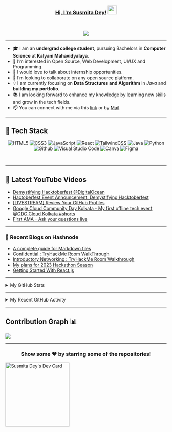 <!---
Susmita-Dey/Susmita-Dey is a ✨ special ✨ repository because its `README.md` (this file) appears on your GitHub profile.
You can click the Preview link to take a look at your changes.
--->

<h3 align="center">
	<a href="https://susmitadey.github.io/">Hi, I'm Susmita Dey!</a>
  <img src="https://media.giphy.com/media/hvRJCLFzcasrR4ia7z/giphy.gif" width="28">
</h3> <a href="https://github.com/Susmita-Dey/Susmita-Dey/"> </a>
<br/>

<!-- Typing SVG by DenverCoder1 - https://github.com/DenverCoder1/readme-typing-svg -->
<p align="center">
  <a href="https://github.com/DenverCoder1/readme-typing-svg"><img src="https://readme-typing-svg.herokuapp.com?lines=Computer+Science+Student;Web+Developer;Open%20Source%20|%20DevOps%20|%20Web+Development%20Enthusiastic;Always%20learning%20new%20things&center=true&width=640&height=45"></a>
</p>

---
<!-- <h1><img src="https://raw.githubusercontent.com/aemmadi/aemmadi/master/wave.gif" width="30px"> Hi, I’m Susmita Dey</h1> -->
<!-- <h3>I'm a college student and a Web developer.</h3> -->

- 🎓 I am an **undergrad college student**, pursuing Bachelors in **Computer Science** at **Kalyani Mahavidyalaya**. <br>
- 👀 I’m interested in Open Source, Web Development, UI/UX and Programming.
- 💬 I would love to talk about internship opportunities.
- 💞️ I’m looking to collaborate on any open source platform.
- 💡 I am currently focusing on **Data Structures and Algorithm** in *Java* and **building my portfolio**.<br>
- 📚 I am looking forward to enhance my knowledge by learning new skills and grow in the tech fields.
- 📫 You can connect with me via this [link](https://bio.link/susmitadey) or by [Mail](mailto:susmitadey475@gmail.com).

---
<!-- <h2>📫 How to reach me:</h2> <br>
<a href="mailto:susmitadey475@gmail.com" target="_blank"><img src="images/official-gmail-icon.svg" alt="Gmail Logo" width="50"></a>&emsp;
<a href="https://www.linkedin.com/in/susmita-dey-15a15a210/" target="_blank"><img src="images/linkedin-icon-2.svg" alt="LinkedIn Logo" width="50"></a>&emsp;
<a href="https://twitter.com/its_SusmitaDey" target="_blank"><img src="images/twitter-6.svg" alt="Twitter Logo" width="80"></a>&emsp;
<a href="https://discord.gg/g7FmxB9uZp" target="_blank"><img src="images/discord-6.svg" alt="Discord Logo" width="60"></a>&emsp;
<a href="https://www.youtube.com/channel/UCsuzc8lqAbgUYo4yzpjtfSw" target="_blank"><img src="images/youtube-3.svg" alt="YouTube Logo" width="60"></a>&emsp;
<a href="https://dev.to/susmitadey"><img src="images/Dev.to image.png" alt="Dev.to Icon" width="70"></a>&emsp;&emsp; 

<hr/> -->
<h2> 🥞 Tech Stack</h2>
<p align="center">
<img alt="HTML5" src="https://img.shields.io/badge/html5-%23fca9ae.svg?style=for-the-badge&logo=html5&logoColor=140200"/>
<img alt="CSS3" src="https://img.shields.io/badge/css3-%23ffd2ce.svg?style=for-the-badge&logo=css3&logoColor=140200"/>
<img alt="JavaScript" src="https://img.shields.io/badge/javascript-%23e4626b.svg?style=for-the-badge&logo=javascript&logoColor=%23F7DF1E"/>
<img alt="React" src="https://img.shields.io/badge/nodejs-%23f2ca61.svg?style=for-the-badge&logo=nodejs&logoColor=%2361DAFB"/>
<img alt="TailwindCSS" src="https://img.shields.io/badge/tailwind css-%23fca9ae.svg?style=for-the-badge&logo=tailwind-css&logoColor=140200"/>
<img alt="Java" src="https://img.shields.io/badge/java-%23e4626b.svg?style=for-the-badge&logo=java&logoColor=140200"/>
<img alt="Python" src="https://img.shields.io/badge/python-%23fca9ae.svg?style=for-the-badge&logo=python&logoColor=140200"/>
<img alt="Github" src="https://img.shields.io/badge/github-%23e4626b.svg?style=for-the-badge&logo=github&logoColor=140200"/>
<img alt="Visual Studio Code" src="https://img.shields.io/badge/Visual Studio Code-f2ca61.svg?style=for-the-badge&logo=visual-studio-code&logoColor=140200"/>
<!-- <img alt="Figma" src="https://img.shields.io/badge/figma-%23ffd2ce.svg?style=for-the-badge&logo=figma&logoColor=140200" /> -->
<img alt="Canva" src="https://img.shields.io/badge/Canva-f2ca61.svg?style=for-the-badge&logo=canva&logoColor=140200"/>
<img alt="Figma" src="https://img.shields.io/badge/figma-%23e4626b.svg?style=for-the-badge&logo=figma&logoColor=140200" />
<!-- <img alt="Adobe After Effects" src="https://img.shields.io/badge/Adobe after effects-%23fca9ae.svg?style=for-the-badge&logo=Adobe-after-effects&logoColor=140200" /> -->
  </p>
<br>

---
## 🎥 Latest YouTube Videos

<!-- YOUTUBE-VIDEOS-LIST:START -->
- [Demystifying Hacktoberfest @DigitalOcean](https://www.youtube.com/watch?v=uCOd6wUyTH0)
- [Hactoberfest Event Announcement: Demystifying Hacktoberfest](https://www.youtube.com/watch?v=OKvO5M-h1bY)
- [[LIVESTREAM] Review Your GitHub Profiles](https://www.youtube.com/watch?v=oK0ZVAkXOSw)
- [Google Cloud Community Day Kolkata - My first offline tech event @GDG Cloud Kolkata #shorts](https://www.youtube.com/watch?v=pDBmMQW0Z8g)
- [First AMA - Ask your questions live](https://www.youtube.com/watch?v=UQVTpn7jDNo)
<!-- YOUTUBE-VIDEOS-LIST:END -->

---

### 📙 Recent Blogs on Hashnode
<!-- BLOG-POST-LIST:START -->
- [A complete guide for Markdown files](https://susmitadey.hashnode.dev/a-complete-guide-for-markdown-files)
- [Confidential : TryHackMe Room WalkThrough](https://susmitadey.hashnode.dev/confidential-tryhackme-room-walkthrough)
- [Introductory Networking : TryHackMe Room Walkthrough](https://susmitadey.hashnode.dev/introductory-networking-tryhackme-room-walkthrough)
- [My plans for 2023 Hackathon Season](https://susmitadey.hashnode.dev/my-plans-for-2023-hackathon-season)
- [Getting Started With React.js](https://susmitadey.hashnode.dev/getting-started-with-reactjs)
<!-- BLOG-POST-LIST:END -->

---

<!-- ## Stats 📈 -->
<details>
	<summary> My GitHub Stats</summary>
<br>
<p align="center">
<a href="https://github.com/Susmita-Dey">
  <img height="150em" src="https://github-readme-stats.vercel.app/api?username=Susmita-Dey&count_private=true&show_icons=true&bg_color=ffefe7&text_color=140200&title_color=e4626b&border_color=ffd2ce&icon_color=e4626b" />
  <img height="150em" src="https://github-readme-stats-eight-theta.vercel.app/api/top-langs/?username=Susmita-Dey&bg_color=ffefe7&text_color=140200&title_color=e4626b&border_color=ffd2ce&icon_color=e4626b&layout=compact&langs_count=10&exclude_repo=gamebase&hide=objective-c,c,java" />
</a>
</p>
</details>

---
<!-- ## Recent GitHub Activity -->
<details>
	<summary> My Recent GitHub Activity</summary>
<br>
	
<!--START_SECTION:activity-->
1. 🗣 Commented on [#93](https://github.com/hack4bengal/hack4bengal.github.io/issues/93) in [hack4bengal/hack4bengal.github.io](https://github.com/hack4bengal/hack4bengal.github.io)
2. 🗣 Commented on [#93](https://github.com/hack4bengal/hack4bengal.github.io/issues/93) in [hack4bengal/hack4bengal.github.io](https://github.com/hack4bengal/hack4bengal.github.io)
3. 🗣 Commented on [#124](https://github.com/Susmita-Dey/Moody-website/issues/124) in [Susmita-Dey/Moody-website](https://github.com/Susmita-Dey/Moody-website)
4. ❗️ Closed issue [#84](https://github.com/Susmita-Dey/TextUtils/issues/84) in [Susmita-Dey/TextUtils](https://github.com/Susmita-Dey/TextUtils)
5. 🎉 Merged PR [#86](https://github.com/Susmita-Dey/TextUtils/pull/86) in [Susmita-Dey/TextUtils](https://github.com/Susmita-Dey/TextUtils)
6. 🗣 Commented on [#86](https://github.com/Susmita-Dey/TextUtils/issues/86) in [Susmita-Dey/TextUtils](https://github.com/Susmita-Dey/TextUtils)
7. ❗️ Closed issue [#86](https://github.com/hack4bengal/hack4bengal.github.io/issues/86) in [hack4bengal/hack4bengal.github.io](https://github.com/hack4bengal/hack4bengal.github.io)
8. 🎉 Merged PR [#92](https://github.com/hack4bengal/hack4bengal.github.io/pull/92) in [hack4bengal/hack4bengal.github.io](https://github.com/hack4bengal/hack4bengal.github.io)
9. ❗️ Closed issue [#119](https://github.com/Susmita-Dey/Moody-website/issues/119) in [Susmita-Dey/Moody-website](https://github.com/Susmita-Dey/Moody-website)
10. 🗣 Commented on [#41](https://github.com/Susmita-Dey/all-round-calculator/issues/41) in [Susmita-Dey/all-round-calculator](https://github.com/Susmita-Dey/all-round-calculator)
<!--END_SECTION:activity-->
	
</details>

---

## Contribution Graph 📊

<img
     src="https://activity-graph.herokuapp.com/graph?username=Susmita-Dey&theme=chartreuse-dark"
     />

---
<div align="center">

### Show some ❤️ by starring some of the repositories!

</div>

<a href="https://app.daily.dev/SusmitaDey"><img src="https://api.daily.dev/devcards/3741cc8176ce4c5a9c3b8d5bcb2e2f26.png?r=d6l" width="200" alt="Susmita Dey's Dev Card"/></a>

<!-- ![GitHub metrics](https://metrics.lecoq.io/Susmita-Dey)   -->
<!-- 
---

[![@susmitadey's Holopin board](https://holopin.io/api/user/board?user=susmitadey)](https://holopin.io/@susmitadey) -->
